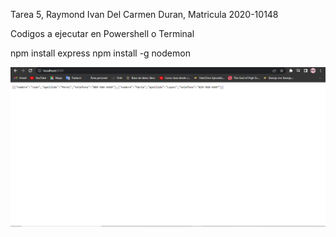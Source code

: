 Tarea 5, Raymond Ivan Del Carmen Duran, Matricula 2020-10148


Codigos a ejecutar en Powershell o Terminal

npm install express
npm install -g nodemon

![Mi Captura de Pantalla](Capture.png)
